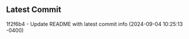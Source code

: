 
## Latest Commit
1f2f6b4 - Update README with latest commit info (2024-09-04 10:25:13 -0400) <Yunxi-Zhou>

